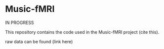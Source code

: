 # Music-fMRI

IN PROGRESS

This repository contains the code used in the Music-fMRI project (cite this).  

raw data can be found (link here) 
